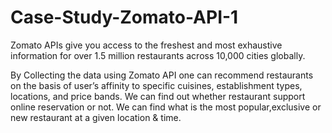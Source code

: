 # Case-Study-Zomato-API-1
Zomato APIs give you access to the freshest and most exhaustive information for over 1.5 million restaurants across 10,000 cities globally.

By Collecting the data using Zomato API one can recommend restaurants on the basis of user’s affinity to specific cuisines, establishment types, locations, and price bands.
We can find out whether restaurant support online reservation or not. We can find what is the most popular,exclusive or new restaurant at a given location & time.
